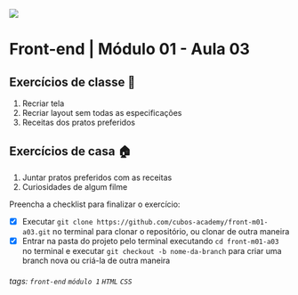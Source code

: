 ![](https://i.imgur.com/xG74tOh.png)

# Front-end | Módulo 01 - Aula 03

## Exercícios de classe 🏫

1. Recriar tela
2. Recriar layout sem todas as especificações
3. Receitas dos pratos preferidos

## Exercícios de casa 🏠

1. Juntar pratos preferidos com as receitas
2. Curiosidades de algum filme

Preencha a checklist para finalizar o exercício:

- [x] Executar `git clone https://github.com/cubos-academy/front-m01-a03.git` no terminal para clonar o repositório, ou clonar de outra maneira
- [x] Entrar na pasta do projeto pelo terminal executando `cd front-m01-a03` no terminal e executar `git checkout -b nome-da-branch` para criar uma branch nova ou criá-la de outra maneira

###### tags: `front-end` `módulo 1` `HTML` `CSS`
